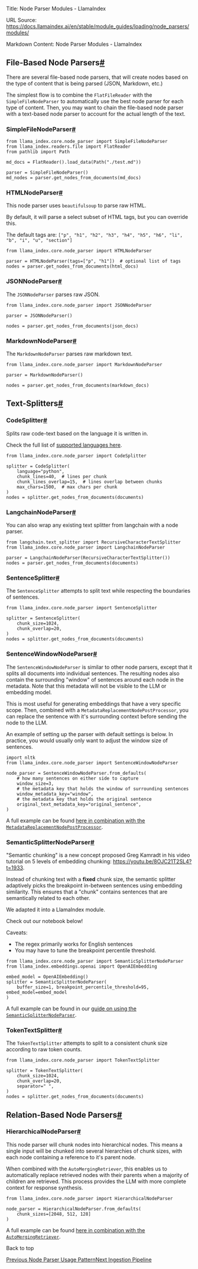 Title: Node Parser Modules - LlamaIndex

URL Source: https://docs.llamaindex.ai/en/stable/module_guides/loading/node_parsers/modules/

Markdown Content:
Node Parser Modules - LlamaIndex


File-Based Node Parsers[#](https://docs.llamaindex.ai/en/stable/module_guides/loading/node_parsers/modules/#file-based-node-parsers "Permanent link")
-----------------------------------------------------------------------------------------------------------------------------------------------------

There are several file-based node parsers, that will create nodes based on the type of content that is being parsed (JSON, Markdown, etc.)

The simplest flow is to combine the `FlatFileReader` with the `SimpleFileNodeParser` to automatically use the best node parser for each type of content. Then, you may want to chain the file-based node parser with a text-based node parser to account for the actual length of the text.

### SimpleFileNodeParser[#](https://docs.llamaindex.ai/en/stable/module_guides/loading/node_parsers/modules/#simplefilenodeparser "Permanent link")

```
from llama_index.core.node_parser import SimpleFileNodeParser
from llama_index.readers.file import FlatReader
from pathlib import Path

md_docs = FlatReader().load_data(Path("./test.md"))

parser = SimpleFileNodeParser()
md_nodes = parser.get_nodes_from_documents(md_docs)
```

### HTMLNodeParser[#](https://docs.llamaindex.ai/en/stable/module_guides/loading/node_parsers/modules/#htmlnodeparser "Permanent link")

This node parser uses `beautifulsoup` to parse raw HTML.

By default, it will parse a select subset of HTML tags, but you can override this.

The default tags are: `["p", "h1", "h2", "h3", "h4", "h5", "h6", "li", "b", "i", "u", "section"]`

```
from llama_index.core.node_parser import HTMLNodeParser

parser = HTMLNodeParser(tags=["p", "h1"])  # optional list of tags
nodes = parser.get_nodes_from_documents(html_docs)
```

### JSONNodeParser[#](https://docs.llamaindex.ai/en/stable/module_guides/loading/node_parsers/modules/#jsonnodeparser "Permanent link")

The `JSONNodeParser` parses raw JSON.

```
from llama_index.core.node_parser import JSONNodeParser

parser = JSONNodeParser()

nodes = parser.get_nodes_from_documents(json_docs)
```

### MarkdownNodeParser[#](https://docs.llamaindex.ai/en/stable/module_guides/loading/node_parsers/modules/#markdownnodeparser "Permanent link")

The `MarkdownNodeParser` parses raw markdown text.

```
from llama_index.core.node_parser import MarkdownNodeParser

parser = MarkdownNodeParser()

nodes = parser.get_nodes_from_documents(markdown_docs)
```

Text-Splitters[#](https://docs.llamaindex.ai/en/stable/module_guides/loading/node_parsers/modules/#text-splitters "Permanent link")
-----------------------------------------------------------------------------------------------------------------------------------

### CodeSplitter[#](https://docs.llamaindex.ai/en/stable/module_guides/loading/node_parsers/modules/#codesplitter "Permanent link")

Splits raw code-text based on the language it is written in.

Check the full list of [supported languages here](https://github.com/grantjenks/py-tree-sitter-languages#license).

```
from llama_index.core.node_parser import CodeSplitter

splitter = CodeSplitter(
    language="python",
    chunk_lines=40,  # lines per chunk
    chunk_lines_overlap=15,  # lines overlap between chunks
    max_chars=1500,  # max chars per chunk
)
nodes = splitter.get_nodes_from_documents(documents)
```

### LangchainNodeParser[#](https://docs.llamaindex.ai/en/stable/module_guides/loading/node_parsers/modules/#langchainnodeparser "Permanent link")

You can also wrap any existing text splitter from langchain with a node parser.

```
from langchain.text_splitter import RecursiveCharacterTextSplitter
from llama_index.core.node_parser import LangchainNodeParser

parser = LangchainNodeParser(RecursiveCharacterTextSplitter())
nodes = parser.get_nodes_from_documents(documents)
```

### SentenceSplitter[#](https://docs.llamaindex.ai/en/stable/module_guides/loading/node_parsers/modules/#sentencesplitter "Permanent link")

The `SentenceSplitter` attempts to split text while respecting the boundaries of sentences.

```
from llama_index.core.node_parser import SentenceSplitter

splitter = SentenceSplitter(
    chunk_size=1024,
    chunk_overlap=20,
)
nodes = splitter.get_nodes_from_documents(documents)
```

### SentenceWindowNodeParser[#](https://docs.llamaindex.ai/en/stable/module_guides/loading/node_parsers/modules/#sentencewindownodeparser "Permanent link")

The `SentenceWindowNodeParser` is similar to other node parsers, except that it splits all documents into individual sentences. The resulting nodes also contain the surrounding "window" of sentences around each node in the metadata. Note that this metadata will not be visible to the LLM or embedding model.

This is most useful for generating embeddings that have a very specific scope. Then, combined with a `MetadataReplacementNodePostProcessor`, you can replace the sentence with it's surrounding context before sending the node to the LLM.

An example of setting up the parser with default settings is below. In practice, you would usually only want to adjust the window size of sentences.

```
import nltk
from llama_index.core.node_parser import SentenceWindowNodeParser

node_parser = SentenceWindowNodeParser.from_defaults(
    # how many sentences on either side to capture
    window_size=3,
    # the metadata key that holds the window of surrounding sentences
    window_metadata_key="window",
    # the metadata key that holds the original sentence
    original_text_metadata_key="original_sentence",
)
```

A full example can be found [here in combination with the `MetadataReplacementNodePostProcessor`](https://docs.llamaindex.ai/en/stable/examples/node_postprocessor/MetadataReplacementDemo/).

### SemanticSplitterNodeParser[#](https://docs.llamaindex.ai/en/stable/module_guides/loading/node_parsers/modules/#semanticsplitternodeparser "Permanent link")

"Semantic chunking" is a new concept proposed Greg Kamradt in his video tutorial on 5 levels of embedding chunking: https://youtu.be/8OJC21T2SL4?t=1933.

Instead of chunking text with a **fixed** chunk size, the semantic splitter adaptively picks the breakpoint in-between sentences using embedding similarity. This ensures that a "chunk" contains sentences that are semantically related to each other.

We adapted it into a LlamaIndex module.

Check out our notebook below!

Caveats:

*   The regex primarily works for English sentences
*   You may have to tune the breakpoint percentile threshold.

```
from llama_index.core.node_parser import SemanticSplitterNodeParser
from llama_index.embeddings.openai import OpenAIEmbedding

embed_model = OpenAIEmbedding()
splitter = SemanticSplitterNodeParser(
    buffer_size=1, breakpoint_percentile_threshold=95, embed_model=embed_model
)
```

A full example can be found in our [guide on using the `SemanticSplitterNodeParser`](https://docs.llamaindex.ai/en/stable/examples/node_parsers/semantic_chunking/).

### TokenTextSplitter[#](https://docs.llamaindex.ai/en/stable/module_guides/loading/node_parsers/modules/#tokentextsplitter "Permanent link")

The `TokenTextSplitter` attempts to split to a consistent chunk size according to raw token counts.

```
from llama_index.core.node_parser import TokenTextSplitter

splitter = TokenTextSplitter(
    chunk_size=1024,
    chunk_overlap=20,
    separator=" ",
)
nodes = splitter.get_nodes_from_documents(documents)
```

Relation-Based Node Parsers[#](https://docs.llamaindex.ai/en/stable/module_guides/loading/node_parsers/modules/#relation-based-node-parsers "Permanent link")
-------------------------------------------------------------------------------------------------------------------------------------------------------------

### HierarchicalNodeParser[#](https://docs.llamaindex.ai/en/stable/module_guides/loading/node_parsers/modules/#hierarchicalnodeparser "Permanent link")

This node parser will chunk nodes into hierarchical nodes. This means a single input will be chunked into several hierarchies of chunk sizes, with each node containing a reference to it's parent node.

When combined with the `AutoMergingRetriever`, this enables us to automatically replace retrieved nodes with their parents when a majority of children are retrieved. This process provides the LLM with more complete context for response synthesis.

```
from llama_index.core.node_parser import HierarchicalNodeParser

node_parser = HierarchicalNodeParser.from_defaults(
    chunk_sizes=[2048, 512, 128]
)
```

A full example can be found [here in combination with the `AutoMergingRetriever`](https://docs.llamaindex.ai/en/stable/examples/retrievers/auto_merging_retriever/).

Back to top

[Previous Node Parser Usage Pattern](https://docs.llamaindex.ai/en/stable/module_guides/loading/node_parsers/)[Next Ingestion Pipeline](https://docs.llamaindex.ai/en/stable/module_guides/loading/ingestion_pipeline/)
